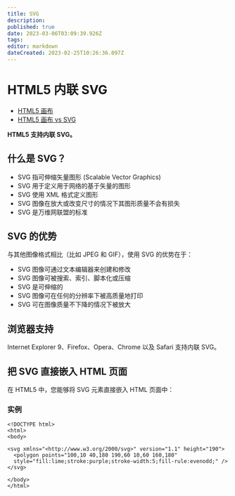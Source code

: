 ```yaml
---
title: SVG
description: 
published: true
date: 2023-03-06T03:09:39.926Z
tags: 
editor: markdown
dateCreated: 2023-02-25T10:26:36.097Z
---
```


# HTML5 内联 SVG

* [HTML5 画布](https://www.w3school.com.cn/html/html5_canvas.asp)
* [HTML5 画布 vs SVG](https://www.w3school.com.cn/html/html5_canvas_vs_svg.asp)

**HTML5 支持内联 SVG。**

## 什么是 SVG？

* SVG 指可伸缩矢量图形 (Scalable Vector Graphics)
* SVG 用于定义用于网络的基于矢量的图形
* SVG 使用 XML 格式定义图形
* SVG 图像在放大或改变尺寸的情况下其图形质量不会有损失
* SVG 是万维网联盟的标准

## SVG 的优势

与其他图像格式相比（比如 JPEG 和 GIF），使用 SVG 的优势在于：

* SVG 图像可通过文本编辑器来创建和修改
* SVG 图像可被搜索、索引、脚本化或压缩
* SVG 是可伸缩的
* SVG 图像可在任何的分辨率下被高质量地打印
* SVG 可在图像质量不下降的情况下被放大

## 浏览器支持

Internet Explorer 9、Firefox、Opera、Chrome 以及 Safari 支持内联 SVG。

## 把 SVG 直接嵌入 HTML 页面

在 HTML5 中，您能够将 SVG 元素直接嵌入 HTML 页面中：

### 实例

```
<!DOCTYPE html>
<html>
<body>

<svg xmlns="<http://www.w3.org/2000/svg>" version="1.1" height="190">
  <polygon points="100,10 40,180 190,60 10,60 160,180"
  style="fill:lime;stroke:purple;stroke-width:5;fill-rule:evenodd;" />
</svg>

</body>
</html>
```